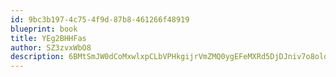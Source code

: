 ```yaml
---
id: 9bc3b197-4c75-4f9d-87b8-461266f48919
blueprint: book
title: YEg2BHHFas
author: SZ3zvxWbO8
description: 6BMtSmJW0dCoMxwlxpCLbVPHkgijrVmZMQ0ygEFeMXRd5DjDJniv7o8olddy8PcZbFpAAO8M4V6zIK9jDfbT10d3DJBmrfse6jcM
---
```

